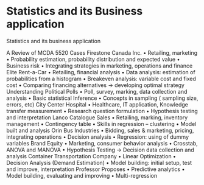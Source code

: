 # Statistics and its Business application
Statistics and its business application


A Review of  MCDA 5520 Cases
  Firestone Canada Inc.
• Retailing, marketing
• Probability estimation, probability distribution and expected value
• Business risk
• Integrating strategies in marketing, operations and finance
Elite Rent-a-Car
• Retailing, financial analysis
• Data analysis: estimation of probabilities from a histogram
• Breakeven analysis: variable cost and fixed cost
• Comparing financing alternatives → developing optimal strategy
Understanding Political Polls
• Poll, survey, marking, data collection and analysis
• Basic statistical Inference
• Concepts in sampling ( sampling size, errors, etc)
City Center Hospital
• Healthcare, IT application, Knowledge transfer measurement
• Research question formulation
• Hypothesis testing and interpretation
Lanco Catalogue Sales
• Retailing, marking, inventory management
• Contingency table
• Skills in regression – clustering
• Model built and analysis
Orin Bus Industries
• Bidding, sales & marketing, pricing, integrating operations
• Decision analysis
• Regression: using of dummy variables
Brand Equity
• Marketing, consumer behavior analysis
• Crosstab, ANOVA and MANOVA
• Hypothesis Testing → Decision data collection and analysis
Container Transportation Company
• Linear Optimization
• Decision Analysis (Demand Estimation)
• Model building: initial setup, test and improve, interpretation
Professor Proposes
• Predictive analytics
• Model building, evaluating and improving
• Multi-regression
